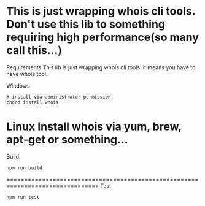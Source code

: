 This is just wrapping whois cli tools.
Don't use this lib to something requiring high performance(so many call this...)
================================================================================
Requirements
This lib is just wrapping whois cli tools. it means you have to have whois tool.

Windows
```console
# install via administrator permission.
choco install whois
```

Linux
Install whois via yum, brew, apt-get or something...
================================================================================
Build
```console
npm run build
```
================================================================================
Test
```console
npm run test
```